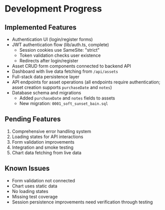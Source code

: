 # Development Progress

## Implemented Features
- Authentication UI (login/register forms)
- JWT authentication flow (lib/auth.ts, complete)
  - Session cookies use SameSite: "strict"
  - Token validation checks user existence
  - Redirects after login/register
- Asset CRUD form components connected to backend API
- Dashboard with live data fetching from `/api/assets`
- Full-stack data persistence layer
- API endpoints for asset operations (all endpoints require authentication; asset creation supports `purchaseDate` and `notes`)
- Database schema and migrations
  - Added `purchaseDate` and `notes` fields to assets
  - New migration: `0001_soft_sunset_bain.sql`

## Pending Features
1. Comprehensive error handling system
2. Loading states for API interactions
3. Form validation improvements
4. Integration and smoke testing
5. Chart data fetching from live data

## Known Issues
- Form validation not connected
- Chart uses static data
- No loading states
- Missing test coverage
- Session persistence improvements need verification through testing
